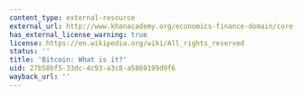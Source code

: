 ```yaml
---
content_type: external-resource
external_url: http://www.khanacademy.org/economics-finance-domain/core-finance/money-and-banking/bitcoin/v/bitcoin-what-is-it
has_external_license_warning: true
license: https://en.wikipedia.org/wiki/All_rights_reserved
status: ''
title: 'Bitcoin: What is it?'
uid: 27b58bf5-33dc-4c93-a3c8-a5869199d9f6
wayback_url: ''
---
```

